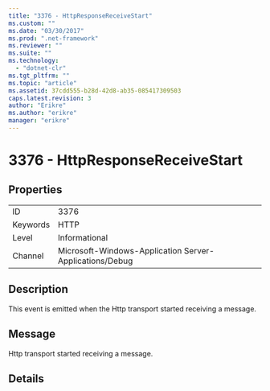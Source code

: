 ```yaml
---
title: "3376 - HttpResponseReceiveStart"
ms.custom: ""
ms.date: "03/30/2017"
ms.prod: ".net-framework"
ms.reviewer: ""
ms.suite: ""
ms.technology: 
  - "dotnet-clr"
ms.tgt_pltfrm: ""
ms.topic: "article"
ms.assetid: 37cdd555-b28d-42d8-ab35-085417309503
caps.latest.revision: 3
author: "Erikre"
ms.author: "erikre"
manager: "erikre"
---
```

# 3376 - HttpResponseReceiveStart
## Properties  
  
|||  
|-|-|  
|ID|3376|  
|Keywords|HTTP|  
|Level|Informational|  
|Channel|Microsoft-Windows-Application Server-Applications/Debug|  
  
## Description  
 This event is emitted when the Http transport started receiving a message.  
  
## Message  
 Http transport started receiving a message.  
  
## Details
